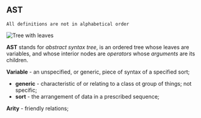 ## AST

`All definitions are not in alphabetical order`

![Tree with leaves](https://thumbs.dreamstime.com/b/tree-leaves-vector-silhouette-62938020.jpg)

**AST** stands for _abstract syntax tree_, is an ordered tree whose leaves are variables, and whose interior nodes are _operators_ whose _arguments_ are its children. 

**Variable** - an unspecified, or generic, piece of syntax of a specified sort;
 * **generic** - characteristic of or relating to a class ot group of things; not specific;
 * **sort** - the arrangement of data in a prescribed sequence;   

**Arity** - friendly relations; 

